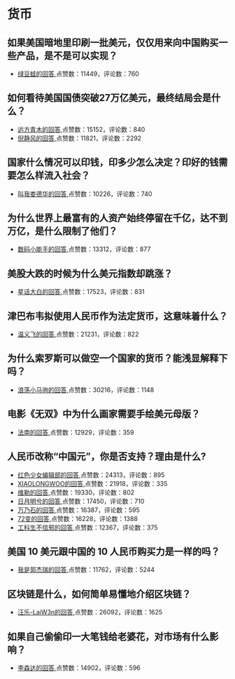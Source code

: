 #  货币 
## 如果美国暗地里印刷一批美元，仅仅用来向中国购买一些产品，是不是可以实现？
- [绿豆蛙的回答](https://www.zhihu.com/question/23877998/answer/550064048),点赞数：11449，评论数：760
## 如何看待美国国债突破27万亿美元，最终结局会是什么？
- [远方青木的回答](https://www.zhihu.com/question/312115311/answer/1537881920),点赞数：15152，评论数：840
- [倪静风的回答](https://www.zhihu.com/question/312115311/answer/773707044),点赞数：11821，评论数：2292
## 国家什么情况可以印钱，印多少怎么决定？印好的钱需要怎么样流入社会？
- [叫我娄德华的回答](https://www.zhihu.com/question/33246348/answer/86919689),点赞数：10226，评论数：740
## 为什么世界上最富有的人资产始终停留在千亿，达不到万亿，是什么限制了他们？
- [数码小能手的回答](https://www.zhihu.com/question/333567142/answer/762706242),点赞数：13312，评论数：877
## 美股大跌的时候为什么美元指数却跳涨？
- [星话大白的回答](https://www.zhihu.com/question/378968513/answer/1090731135),点赞数：17523，评论数：831
## 津巴布韦拟使用人民币作为法定货币，这意味着什么？
- [温义飞的回答](https://www.zhihu.com/question/32182147/answer/54976387),点赞数：21231，评论数：822
## 为什么索罗斯可以做空一个国家的货币？能浅显解释下吗？
- [浪荡小马驹的回答](https://www.zhihu.com/question/298021273/answer/1070554853),点赞数：30216，评论数：1148
## 电影《无双》中为什么画家需要手绘美元母版？
- [法南的回答](https://www.zhihu.com/question/298422066/answer/519662464),点赞数：12929，评论数：359
## 人民币改称“中国元”，你是否支持？理由是什么?
- [红色少女编辑部的回答](https://www.zhihu.com/question/449915546/answer/1791391008),点赞数：24313，评论数：895
- [XIAOLONGWOO的回答](https://www.zhihu.com/question/449915546/answer/1791697733),点赞数：21918，评论数：335
- [维勒的回答](https://www.zhihu.com/question/449915546/answer/1789701796),点赞数：19330，评论数：802
- [日月明兮的回答](https://www.zhihu.com/question/449915546/answer/-1876276954),点赞数：17450，评论数：710
- [万乃石的回答](https://www.zhihu.com/question/449915546/answer/1793267213),点赞数：16387，评论数：595
- [72变的回答](https://www.zhihu.com/question/449915546/answer/-1883655890),点赞数：16228，评论数：1388
- [工科生不信邪的回答](https://www.zhihu.com/question/449915546/answer/-1816578275),点赞数：12367，评论数：375
## 美国 10 美元跟中国的 10 人民币购买力是一样的吗？
- [我是郭杰瑞的回答](https://www.zhihu.com/question/21311049/answer/478505400),点赞数：11762，评论数：5244
## 区块链是什么，如何简单易懂地介绍区块链？
- [汪乐-LaiW3n的回答](https://www.zhihu.com/question/37290469/answer/107612456),点赞数：26092，评论数：1625
## 如果自己偷偷印一大笔钱给老婆花，对市场有什么影响？
- [李森达的回答](https://www.zhihu.com/question/28183056/answer/39751759),点赞数：14902，评论数：596
